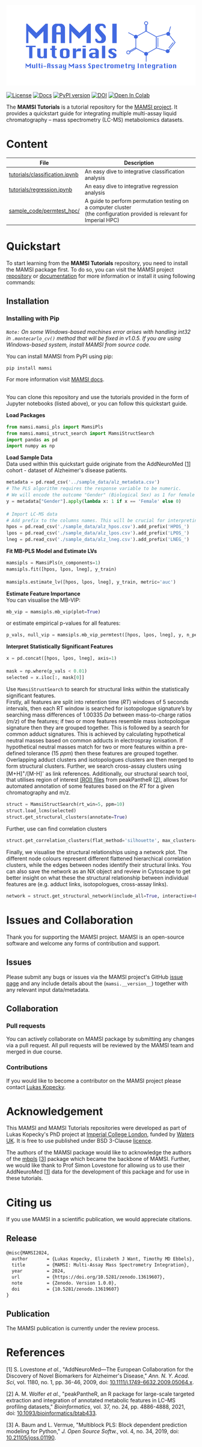 ![MAMSI_tutorials_logo](MAMSI_tutorials_logo.png)

[![License](https://img.shields.io/badge/License-BSD_3--Clause-blue.svg)](LICENSE)
[![Docs](https://img.shields.io/badge/docs-available-brightgreen.svg)](https://kopeckylukas.github.io/py-mamsi/)
[![PyPI version](https://img.shields.io/pypi/v/mamsi.svg)](https://pypi.org/project/mamsi/)
[![DOI](https://zenodo.org/badge/823594568.svg)](https://zenodo.org/doi/10.5281/zenodo.13619607)
[![Open In Colab](https://colab.research.google.com/assets/colab-badge.svg)](https://colab.research.google.com/drive/1wITfnDgGnJt6yJNur8E_ti6vqSQxpWb6#scrollTo=yMIY5stCq4JN)



The **MAMSI Tutorials** is a tutorial repository for the [MAMSI project](https://github.com/kopeckylukas/py-mamsi/tree/main). It provides a quickstart guide for integrating multiple multi-assay liquid chromatography – mass spectrometry (LC-MS) metabolomics datasets. 

# Content

| File                                                               | Description                                          |
| ----------------------------------------------------------------   | ---------------------------------------------------- | 
| [tutorials/classification.ipynb](tutorials/classification.ipynb)    | An easy dive to integrative classification analysis  |
| [tutorials/regression.ipynb](tutorials/regression.ipynb)           | An easy dive to integrative regression analysis      |
| [sample_code/permtest_hpc/](sample_code/permtest_hpc/)             | A guide to perform permutation testing on a computer cluster </br> (the configuration provided is relevant for Imperial HPC) |

# Quickstart
To start learning from the **MAMSI Tutorials** repository, you need to install the MAMSI package first. To do so, you can visit the MAMSI project [repository](https://github.com/kopeckylukas/py-mamsi/tree/main) or [documentation](https://kopeckylukas.github.io/py-mamsi/) for more information or install it using following commands: 

## Installation
### Installing with Pip
*`Note:` On some Windows-based machines error arises with handling int32 in `.montecarlo_cv()` method that will be fixed in v1.0.5. If you are using Windows-based system, install MAMSI from source code.*

You can install MAMSI from PyPI using pip: 
```bash
pip install mamsi
```

For more information visit [MAMSI docs](https://kopeckylukas.github.io/py-mamsi/).

##

You can clone this repository and use the tutorials provided in the form of Jupyter notebooks (listed above), or you can follow this quickstart guide.

**Load Packages**
```python 
from mamsi.mamsi_pls import MamsiPls
from mamsi.mamsi_struct_search import MamsiStructSearch
import pandas as pd
import numpy as np
```

**Load Sample Data** 
<br> Data used within this quickstart guide originate from the AddNeuroMed [[1](#references)] cohort - dataset of Alzheimer's disease patients. 

```python
metadata = pd.read_csv('../sample_data/alz_metadata.csv')
# The PLS algorithm requires the response variable to be numeric. 
# We will encode the outcome "Gender" (Biological Sex) as 1 for female and 0 for male subjects. 
y = metadata["Gender"].apply(lambda x: 1 if x == 'Female' else 0)

# Import LC-MS data
# Add prefix to the columns names. This will be crucial for interpreting the results later on.
hpos = pd.read_csv('./sample_data/alz_hpos.csv').add_prefix('HPOS_')
lpos = pd.read_csv('./sample_data/alz_lpos.csv').add_prefix('LPOS_')
lneg = pd.read_csv('./sample_data/alz_lneg.csv').add_prefix('LNEG_')
```

**Fit MB-PLS Model and Estimate LVs**
```python 
mamsipls = MamsiPls(n_components=1)
mamsipls.fit([hpos, lpos, lneg], y_train)

mamsipls.estimate_lv([hpos, lpos, lneg], y_train, metric='auc')
```

**Estimate Feature Importance**
<br> You can visualise the MB-VIP:
```python
mb_vip = mamsipls.mb_vip(plot=True)
```
or estimate empirical p-values for all features: 

```python
p_vals, null_vip = mamsipls.mb_vip_permtest([hpos, lpos, lneg], y, n_permutations=10000, return_scores=True)
```

**Interpret Statistically Significant Features**
```python
x = pd.concat([hpos, lpos, lneg], axis=1)

mask = np.where(p_vals < 0.01)
selected = x.iloc[:, mask[0]]
```
Use `MamsiStrustSearch` to search for structural links within the statistically significant features. <br>
Firstly, all features are split into retention time (*RT*) windows of 5 seconds intervals, then each RT window is searched for isotopologue signature’s by searching mass differences of 1.00335 *Da* between mass-to-charge ratios (*m/z*) of the features; if two or more features resemble mass isotopologue signature then they are grouped together. This is followed by a search for common adduct signatures. This is achieved by calculating hypothetical neutral masses based on common adducts in electrospray ionisation. If hypothetical neutral masses match for two or more features within a pre-defined tolerance (15 *ppm*) then these features are grouped together. Overlapping adduct clusters and isotopologues clusters are then merged to form structural clusters. Further, we search cross-assay clusters using [M+H]<sup>+</sup>/[M-H]<sup>-</sup> as link references. Additionally, our structural search tool, that utilises region of interest [(ROI) files](https://github.com/phenomecentre/npc-open-lcms) from peakPantheR [[2](#references)], allows for automated annotation of  some features based on the *RT* for a given chromatography and m/z.
   
```python
struct = MamsiStructSearch(rt_win=5, ppm=10)
struct.load_lcms(selected)
struct.get_structural_clusters(annotate=True)
```
Further, use can find correlation clusters
```python
struct.get_correlation_clusters(flat_method='silhouette', max_clusters=11)
```
Finally, we visualise the structural relationships using a network plot. The different node colours represent different flattened hierarchical correlation clusters, while the edges between nodes identify their structural links. You can also save the network as an NX object and review in Cytoscape to get better insight on what these the structural relationship between individual features are (e.g. adduct links, isotopologues, cross-assay links).
```python
network = struct.get_structural_network(include_all=True, interactive=False, labels=True, return_nx_object=True)
```

# Issues and Collaboration
Thank you for supporting the MAMSI project. MAMSI is an open-source software and welcome any forms of contribution and support.

## Issues
Please submit any bugs or issues via the MAMSI project's GitHub [issue page](https://github.com/kopeckylukas/py-mamsi/issues) and any include details about the (```mamsi.__version__```) together with any relevant input data/metadata. 

## Collaboration
### Pull requests
You can actively collaborate on MAMSI package by submitting any changes via a pull request. All pull requests will be reviewed by the MAMSI team and merged in due course. 

### Contributions
If you would like to become a contributor on the MAMSI project please contact [Lukas Kopecky](https://profiles.imperial.ac.uk/l.kopecky22).

# Acknowledgement
This MAMSI and MAMSI Tutorials repositories were developed as part of Lukas Kopecky's PhD project at [Imperial College London](https://www.imperial.ac.uk/metabolism-digestion-reproduction/research/systems-medicine/), funded by [Waters UK](https://www.waters.com/nextgen/gb/en.html). It is free to use published under BSD 3-Clause [licence](./LICENSE).

The authors of the MAMSI package would like to acknowledge the authors of the [mbpls](https://pypi.org/project/mbpls/) [[3](#references)] package which became the backbone of MAMSI. Further, we would like thank to Prof Simon Lovestone for allowing us to use their AddNeuroMed [[1](#references)] data for the development of this package and for use in these tutorials. 

# Citing us
If you use MAMSI in a scientific publication, we would appreciate citations. 

## Release
```
@misc{MAMSI2024,
  author       = {Lukas Kopecky, Elizabeth J Want, Timothy MD Ebbels},
  title        = {MAMSI: Multi-Assay Mass Spectrometry Integration},
  year         = 2024,
  url          = {https://doi.org/10.5281/zenodo.13619607},
  note         = {Zenodo. Version 1.0.0},
  doi          = {10.5281/zenodo.13619607}
}
```

## Publication
The MAMSI publication is currently under the review process. 

# References
[1] S. Lovestone *et al.*, "AddNeuroMed—The European Collaboration for the Discovery of Novel Biomarkers for Alzheimer's Disease," *Ann. N. Y. Acad. Sci*, vol. 1180, no. 1, pp. 36-46, 2009, doi: [10.1111/j.1749-6632.2009.05064.x](https://nyaspubs.onlinelibrary.wiley.com/doi/10.1111/j.1749-6632.2009.05064.x).

[2] A. M. Wolfer *et al.*, "peakPantheR, an R package for large-scale targeted extraction and integration of annotated metabolic features in LC–MS profiling datasets," *Bioinformatics*, vol. 37, no. 24, pp. 4886-4888, 2021, doi: [10.1093/bioinformatics/btab433](https://academic.oup.com/bioinformatics/article/37/24/4886/6298587).

[3] A. Baum and L. Vermue, "Multiblock PLS: Block dependent prediction modeling for Python," *J. Open Source Softw.*, vol. 4, no. 34, 2019, doi: [10.21105/joss.01190](https://joss.theoj.org/papers/10.21105/joss.01190).